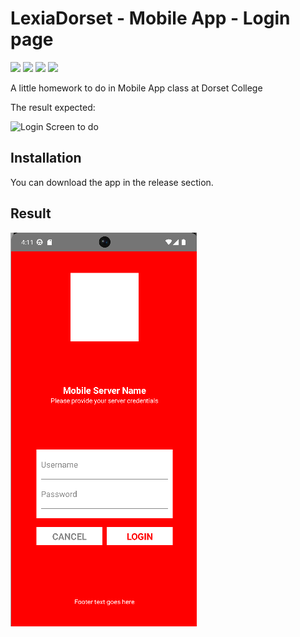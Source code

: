 # LexiaDorset - Mobile App - Login page

<div>
  <img src="https://img.shields.io/badge/firebase-ffca28?style=for-the-badge&logo=firebase&logoColor=black">
    <img src="https://img.shields.io/badge/Android%20Studio-3DDC84?style=for-the-badge&logo=android-studio&logoColor=white">
     <img src="https://img.shields.io/badge/Kotlin-0095D5?&style=for-the-badge&logo=kotlin&logoColor=white"/>
    <img src="https://img.shields.io/badge/Jetpack%20Compose-4285F4?style=for-the-badge&logo=jetpack-compose&logoColor=white">
</div>

A little homework to do in Mobile App class at Dorset College

The result expected:

![Login Screen to do](MobileAppLoginScreen.png)

## Installation

You can download the app in the release section.

## Result
![Login Screen to do](demo/demo_login.png)
